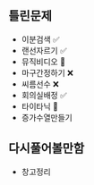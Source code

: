 ## 틀린문제
- 이분검색 ✅
- 랜선자르기 ✅
- 뮤직비디오 🔺
- 마구간정하기 ❌
- 씨름선수 ❌
- 회의실배정 ✅
- 타이타닉 🔺
- 증가수열만들기

## 다시풀어볼만함
- 창고정리
